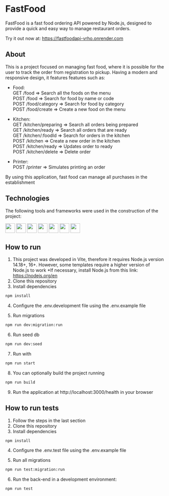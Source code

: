 # FastFood

FastFood is a fast food ordering API powered by Node.js, designed to provide a quick and easy way to manage restaurant orders.

Try it out now at: https://fastfoodapi-vrho.onrender.com

## About

This is a project focused on managing fast food, where it is possible for the user to track the order from registration to pickup. Having a modern and responsive design, it features features such as:

-   Food: <br>
  GET /food => Search all the foods on the menu <br>
  POST /food => Search for food by name or code <br>
  POST /food/category => Search for food by category <br>
  POST /food/create => Create a new food on the menu

-   Kitchen: <br>
  GET /kitchen/preparing => Search all orders being prepared <br>
  GET /kitchen/ready => Search all orders that are ready <br>
  GET /kitchen/:foodId => Search for orders in the kitchen <br>
  POST /kitchen => Create a new order in the kitchen <br>
  POST /kitchen/ready => Updates order to ready <br>
  POST /kitchen/delete => Delete order

- Printer: <br>
  POST /printer => Simulates printing an order

By using this application, fast food can manage all purchases in the establishment

## Technologies

The following tools and frameworks were used in the construction of the project:<br>

<p>
  <img  height="30" src="https://img.shields.io/badge/NODEMON-%23323330.svg?style=for-the-badge&logo=nodemon&logoColor=%BBDEAD"/>
  <img  height="30" src="https://img.shields.io/badge/Prisma-3982CE?style=for-the-badge&logo=Prisma&logoColor=white"/>
  <img  height="30" src="https://img.shields.io/badge/Node%20js-339933?style=for-the-badge&logo=nodedotjs&logoColor=white"/>
  <img  height="30" src="https://img.shields.io/badge/ESLint-4B32C3?style=for-the-badge&logo=eslint&logoColor=ffffff">
  <img  height="30" src="https://img.shields.io/badge/Babel-F9DC3E?style=for-the-badge&logo=babel&logoColor=ffffff">
  <img  height="30" src="https://img.shields.io/badge/Prettier-F7B93E?style=for-the-badge&logo=prettier&logoColor=ffffff">
  <img  height="30" src="https://img.shields.io/badge/Jest-C21325?style=for-the-badge&logo=jest&logoColor=white"/>
</p>

## How to run

1. This project was developed in Vite, therefore it requires Node.js version 14.18+, 16+. However, some templates require a higher version of Node.js to work
   *If necessary, install Node.js from this link: https://nodejs.org/en
2. Clone this repository
3. Install dependencies
```bash
npm install
```
4. Configure the .env.development file using the .env.example file

5. Run migrations
```bash
npm run dev:migration:run
```
6. Run seed db
```bash
npm run dev:seed
```
7. Run with
```bash
npm run start
```
8. You can optionally build the project running
```bash
npm run build
```
9. Run the application at http://localhost:3000/health in your browser

## How to run tests

1. Follow the steps in the last section
2. Clone this repository
3. Install dependencies
```bash
npm install
```
4. Configure the .env.test file using the .env.example file 

5. Run all migrations
  ```bash
  npm run test:migration:run
  ```
6. Run the back-end in a development environment:
  ```bash
  npm run test
  ```
